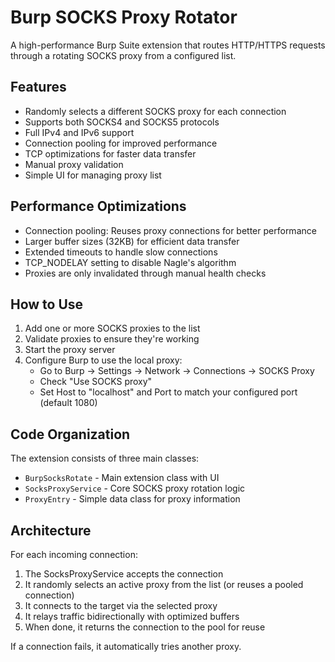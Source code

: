 # Burp SOCKS Proxy Rotator

A high-performance Burp Suite extension that routes HTTP/HTTPS requests through a rotating SOCKS proxy from a configured list.

## Features

- Randomly selects a different SOCKS proxy for each connection
- Supports both SOCKS4 and SOCKS5 protocols
- Full IPv4 and IPv6 support
- Connection pooling for improved performance
- TCP optimizations for faster data transfer
- Manual proxy validation
- Simple UI for managing proxy list

## Performance Optimizations

- Connection pooling: Reuses proxy connections for better performance
- Larger buffer sizes (32KB) for efficient data transfer
- Extended timeouts to handle slow connections
- TCP_NODELAY setting to disable Nagle's algorithm
- Proxies are only invalidated through manual health checks

## How to Use

1. Add one or more SOCKS proxies to the list
2. Validate proxies to ensure they're working
3. Start the proxy server
4. Configure Burp to use the local proxy:
   - Go to Burp → Settings → Network → Connections → SOCKS Proxy
   - Check "Use SOCKS proxy"
   - Set Host to "localhost" and Port to match your configured port (default 1080)

## Code Organization

The extension consists of three main classes:

- `BurpSocksRotate` - Main extension class with UI
- `SocksProxyService` - Core SOCKS proxy rotation logic
- `ProxyEntry` - Simple data class for proxy information

## Architecture

For each incoming connection:
1. The SocksProxyService accepts the connection
2. It randomly selects an active proxy from the list (or reuses a pooled connection)
3. It connects to the target via the selected proxy
4. It relays traffic bidirectionally with optimized buffers
5. When done, it returns the connection to the pool for reuse

If a connection fails, it automatically tries another proxy.